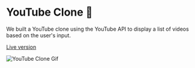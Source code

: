 # YouTube Clone 🎥

We built a YouTube clone using the YouTube API to display a list of videos based on the user's input. 

[Live version](https://flamboyant-kare-48dcc3.netlify.app/)

![YouTube Clone Gif](YouTube-Clone.gif)



